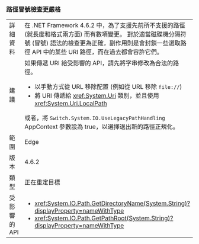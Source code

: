 ### <a name="path-colon-checks-are-stricter"></a>路徑冒號檢查更嚴格

|   |   |
|---|---|
|詳細資料|在 .NET Framework 4.6.2 中，為了支援先前所不支援的路徑 (就長度和格式兩方面) 而有數項變更。 對於適當磁碟機分隔符號 (冒號) 語法的檢查更為正確，副作用則是會封鎖一些選取路徑 API 中的某些 URI 路徑，而在過去都會容許它們。|
|建議|如果傳遞 URI 給受影響的 API，請先將字串修改為合法的路徑。<ul><li>以手動方式從 URL 移除配置 (例如從 URL 移除 <code>file://</code>)</li><li>將 URI 傳遞給 <xref:System.Uri> 類別，並且使用 <xref:System.Uri.LocalPath></li></ul>或者，將 <code>Switch.System.IO.UseLegacyPathHandling</code> AppContext 參數設為 true，以選擇退出新的路徑正規化。|
|範圍|Edge|
|版本|4.6.2|
|類型|正在重定目標|
|受影響的 API|<ul><li><xref:System.IO.Path.GetDirectoryName(System.String)?displayProperty=nameWithType></li><li><xref:System.IO.Path.GetPathRoot(System.String)?displayProperty=nameWithType></li></ul>|

